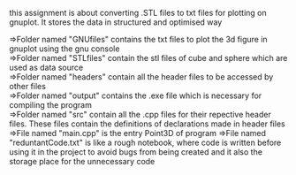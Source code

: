 this assignment is about converting .STL files to txt files for plotting on gnuplot. It stores the data in structured and optimised way  

=>Folder named "GNUfiles" contains the txt files to plot the 3d figure in gnuplot using the gnu console  
=>Folder named "STLfiles" contain the stl files of cube and sphere which are used as data source  
=>Folder named "headers" contain all the header files to be accessed by other files  
=>Folder named "output" contains the .exe file which is necessary for compiling the program  
=>Folder named "src" contain all the .cpp files for their repective header files. These files contain the definitions of declarations made in header files  
=>File named "main.cpp" is the entry Point3D of program
=>File named "reduntantCode.txt" is like a rough notebook, where code is written before using it in the project to avoid bugs from being created and it also 
  the storage place for the unnecessary code
